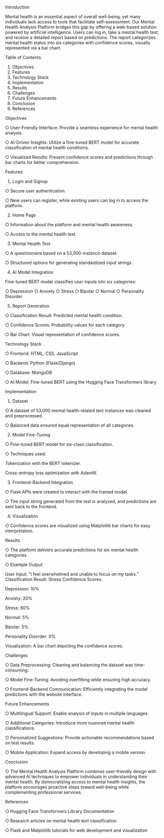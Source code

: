 Introduction

Mental health is an essential aspect of overall well-being, yet many individuals lack access to tools that facilitate self-assessment. Our Mental Health Analysis Platform bridges this gap by offering a web-based solution powered by artificial intelligence. Users can log in, take a mental health test, and receive a detailed report based on predictions. 
The report categorizes mental health status into six categories with confidence scores, visually represented via a bar chart.

Table of Contents

1. Objectives
2. Features
3. Technology Stack
4. Implementation
5. Results
6. Challenges
7. Future Enhancements
8. Conclusion
9. References


Objectives

○ User-Friendly Interface: Provide a seamless experience for mental health analysis.

○ AI-Driven Insights: Utilize a fine-tuned BERT model for accurate classification of mental health conditions.

○ Visualized Results: Present confidence scores and predictions through bar charts for better comprehension.


Features

1. Login and Signup

○ Secure user authentication.

○ New users can register, while existing users can log in to access the platform.


2. Home Page

○ Information about the platform and mental health awareness.

○ Access to the mental health test.


3. Mental Health Test

○ A questionnaire based on a 53,000-instance dataset.

○ Structured options for generating standardized input strings.


4. AI Model Integration

Fine-tuned BERT model classifies user inputs into six categories:

○ Depression
○ Anxiety
○ Stress
○ Bipolar
○ Normal
○ Personality Disorder




5. Report Generation

○ Classification Result: Predicted mental health condition.

○ Confidence Scores: Probability values for each category.

○ Bar Chart: Visual representation of confidence scores.


Technology Stack

○ Frontend: HTML, CSS, JavaScript

○ Backend: Python (Flask/Django)

○ Database: MongoDB

○ AI Model: Fine-tuned BERT using the Hugging Face Transformers library


Implementation

1. Dataset

○ A dataset of 53,000 mental health-related text instances was cleaned and preprocessed.

○ Balanced data ensured equal representation of all categories.


2. Model Fine-Tuning

○ Fine-tuned BERT model for six-class classification.

○ Techniques used:

Tokenization with the BERT tokenizer.

Cross-entropy loss optimization with AdamW.



3. Frontend-Backend Integration

○ Flask APIs were created to interact with the trained model.

○ The input string generated from the test is analyzed, and predictions are sent back to the frontend.


4. Visualization

○ Confidence scores are visualized using Matplotlib bar charts for easy interpretation.


Results

○ The platform delivers accurate predictions for six mental health categories.

○ Example Output

User Input: "I feel overwhelmed and unable to focus on my tasks."
Classification Result: Stress
Confidence Scores:

Depression: 10%

Anxiety: 20%

Stress: 60%

Normal: 5%

Bipolar: 5%

Personality Disorder: 0%


Visualization: A bar chart depicting the confidence scores.


Challenges

○ Data Preprocessing: Cleaning and balancing the dataset was time-consuming.

○ Model Fine-Tuning: Avoiding overfitting while ensuring high accuracy.

○ Frontend-Backend Communication: Efficiently integrating the model predictions with the website interface.


Future Enhancements

○ Multilingual Support: Enable analysis of inputs in multiple languages.

○ Additional Categories: Introduce more nuanced mental health classifications.

○ Personalized Suggestions: Provide actionable recommendations based on test results.

○ Mobile Application: Expand access by developing a mobile version.


Conclusion

○ The Mental Health Analysis Platform combines user-friendly design with advanced AI techniques to empower individuals in understanding their mental health. By democratizing access to mental health insights, the platform encourages proactive steps toward well-being while complementing professional services.


References

○ Hugging Face Transformers Library Documentation

○ Research articles on mental health text classification

○ Flask and Matplotlib tutorials for web development and visualization